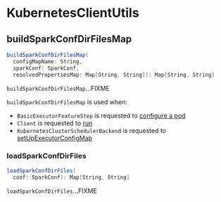 # KubernetesClientUtils

## <span id="buildSparkConfDirFilesMap"> buildSparkConfDirFilesMap

```scala
buildSparkConfDirFilesMap(
  configMapName: String,
  sparkConf: SparkConf,
  resolvedPropertiesMap: Map[String, String]): Map[String, String]
```

`buildSparkConfDirFilesMap`...FIXME

`buildSparkConfDirFilesMap` is used when:

* `BasicExecutorFeatureStep` is requested to [configure a pod](BasicExecutorFeatureStep.md#configurePod)
* `Client` is requested to [run](Client.md#run)
* `KubernetesClusterSchedulerBackend` is requested to [setUpExecutorConfigMap](KubernetesClusterSchedulerBackend.md#setUpExecutorConfigMap)

### <span id="loadSparkConfDirFiles"> loadSparkConfDirFiles

```scala
loadSparkConfDirFiles(
  conf: SparkConf): Map[String, String]
```

`loadSparkConfDirFiles`...FIXME
